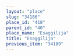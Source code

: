 ```yaml
---
layout: "place"
slug: "34186"
place_id: "418"
parent_id: "40"
place_name: "Esaggilija"
title: "Esaggilija"
previous_item: "34189"
---
```

